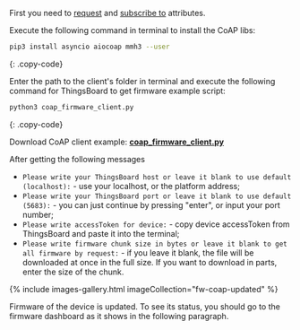 First you need to [request](/docs/{{docsPrefix}}reference/coap-api/#firmware-api/docs/reference/coap-api/#request-attribute-values-from-the-server)
and [subscribe to](/docs/{{docsPrefix}}reference/coap-api/#subscribe-to-attribute-updates-from-the-server) attributes.

Execute the following command in terminal to install the CoAP libs:

```bash
pip3 install asyncio aiocoap mmh3 --user
```
{: .copy-code}

Enter the path to the client's folder in terminal and execute the following command for ThingsBoard
to get firmware example script:

```bash
python3 coap_firmware_client.py 
```
{: .copy-code}

Download CoAP client example: [**coap_firmware_client.py**](/docs/{{docsPrefix}}user-guide/resources/firmware/coap_firmware_client.py)

After getting the following messages
- `Please write your ThingsBoard host or leave it blank to use default (localhost):` - use your localhost, or the platform address;
- `Please write your ThingsBoard port or leave it blank to use default (5683):` - you can just continue by pressing "enter", or 
input your port number;
- `Please write accessToken for device:` - copy device accessToken from ThingsBoard and paste it into the terminal;
- `Please write firmware chunk size in bytes or leave it blank to get all firmware by request:` - if you leave it blank, the file will be downloaded at once
in the full size. If you want to download in parts, enter the size of the chunk.

{% include images-gallery.html imageCollection="fw-coap-updated" %}

Firmware of the device is updated. To see its status, you should go to the firmware dashboard as it shows in the following paragraph.

